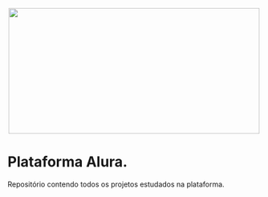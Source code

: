 
<p align="center">
<img width= "500" height="250"
src="https://user-images.githubusercontent.com/11274857/233819612-c62610e6-9e7b-4a33-b9fa-fb41156c230a.png" />
</p>




# Plataforma Alura.

Repositório contendo todos os projetos estudados na plataforma.
